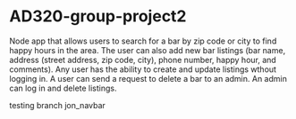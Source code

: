 # AD320-group-project2
Node app that allows users to search for a bar by zip code or city to find happy hours in the area. The user can also add new bar listings (bar name, address (street address, zip code, city), phone number, happy hour, and comments). Any user has the ability to create and update listings wthout logging in. A user can send a request to delete a bar to an admin. An admin can log in and delete listings.

testing branch jon_navbar
